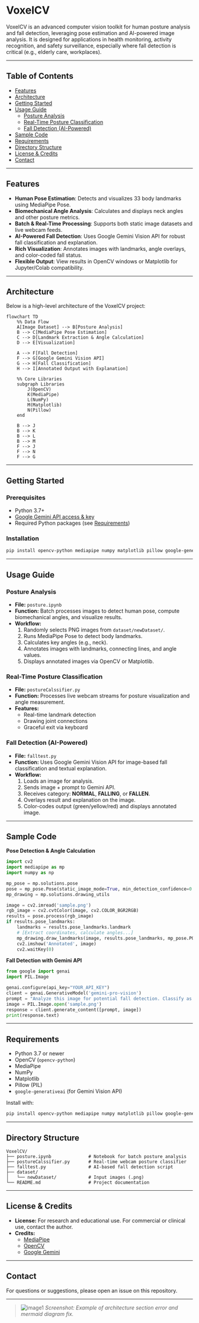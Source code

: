 # VoxelCV

VoxelCV is an advanced computer vision toolkit for human posture analysis and fall detection, leveraging pose estimation and AI-powered image analysis. It is designed for applications in health monitoring, activity recognition, and safety surveillance, especially where fall detection is critical (e.g., elderly care, workplaces).

---

## Table of Contents

- [Features](#features)
- [Architecture](#architecture)
- [Getting Started](#getting-started)
- [Usage Guide](#usage-guide)
  - [Posture Analysis](#posture-analysis)
  - [Real-Time Posture Classification](#real-time-posture-classification)
  - [Fall Detection (AI-Powered)](#fall-detection-ai-powered)
- [Sample Code](#sample-code)
- [Requirements](#requirements)
- [Directory Structure](#directory-structure)
- [License & Credits](#license--credits)
- [Contact](#contact)

---

## Features

- **Human Pose Estimation**: Detects and visualizes 33 body landmarks using MediaPipe Pose.
- **Biomechanical Angle Analysis**: Calculates and displays neck angles and other posture metrics.
- **Batch & Real-Time Processing**: Supports both static image datasets and live webcam feeds.
- **AI-Powered Fall Detection**: Uses Google Gemini Vision API for robust fall classification and explanation.
- **Rich Visualization**: Annotates images with landmarks, angle overlays, and color-coded fall status.
- **Flexible Output**: View results in OpenCV windows or Matplotlib for Jupyter/Colab compatibility.

---

## Architecture

Below is a high-level architecture of the VoxelCV project:

```mermaid
flowchart TD
    %% Data Flow
    A[Image Dataset] --> B[Posture Analysis]
    B --> C[MediaPipe Pose Estimation]
    C --> D[Landmark Extraction & Angle Calculation]
    D --> E[Visualization]

    A --> F[Fall Detection]
    F --> G[Google Gemini Vision API]
    G --> H[Fall Classification]
    H --> I[Annotated Output with Explanation]

    %% Core Libraries
    subgraph Libraries
        J(OpenCV)
        K(MediaPipe)
        L(NumPy)
        M(Matplotlib)
        N(Pillow)
    end

    B --> J
    B --> K
    B --> L
    B --> M
    F --> J
    F --> N
    F --> G
```

---

## Getting Started

### Prerequisites

- Python 3.7+
- [Google Gemini API access & key](https://ai.google.dev/gemini-api/)
- Required Python packages (see [Requirements](#requirements))

### Installation

```bash
pip install opencv-python mediapipe numpy matplotlib pillow google-generativeai
```

---

## Usage Guide

### Posture Analysis

- **File:** `posture.ipynb`
- **Function:** Batch processes images to detect human pose, compute biomechanical angles, and visualize results.
- **Workflow:**
  1. Randomly selects PNG images from `dataset/newDataset/`.
  2. Runs MediaPipe Pose to detect body landmarks.
  3. Calculates key angles (e.g., neck).
  4. Annotates images with landmarks, connecting lines, and angle values.
  5. Displays annotated images via OpenCV or Matplotlib.

### Real-Time Posture Classification

- **File:** `postureCalssifier.py`
- **Function:** Processes live webcam streams for posture visualization and angle measurement.
- **Features:** 
  - Real-time landmark detection
  - Drawing joint connections
  - Graceful exit via keyboard

### Fall Detection (AI-Powered)

- **File:** `falltest.py`
- **Function:** Uses Google Gemini Vision API for image-based fall classification and textual explanation.
- **Workflow:**
  1. Loads an image for analysis.
  2. Sends image + prompt to Gemini API.
  3. Receives category: **NORMAL**, **FALLING**, or **FALLEN**.
  4. Overlays result and explanation on the image.
  5. Color-codes output (green/yellow/red) and displays annotated image.

---

## Sample Code

**Pose Detection & Angle Calculation**
```python
import cv2
import mediapipe as mp
import numpy as np

mp_pose = mp.solutions.pose
pose = mp_pose.Pose(static_image_mode=True, min_detection_confidence=0.5)
mp_drawing = mp.solutions.drawing_utils

image = cv2.imread('sample.png')
rgb_image = cv2.cvtColor(image, cv2.COLOR_BGR2RGB)
results = pose.process(rgb_image)
if results.pose_landmarks:
    landmarks = results.pose_landmarks.landmark
    # [Extract coordinates, calculate angles...]
    mp_drawing.draw_landmarks(image, results.pose_landmarks, mp_pose.POSE_CONNECTIONS)
    cv2.imshow('Annotated', image)
    cv2.waitKey(0)
```

**Fall Detection with Gemini API**
```python
from google import genai
import PIL.Image

genai.configure(api_key="YOUR_API_KEY")
client = genai.GenerativeModel('gemini-pro-vision')
prompt = "Analyze this image for potential fall detection. Classify as NORMAL, FALLING, or FALLEN. Explain your reasoning."
image = PIL.Image.open('sample.png')
response = client.generate_content([prompt, image])
print(response.text)
```

---

## Requirements

- Python 3.7 or newer
- OpenCV (`opencv-python`)
- MediaPipe
- NumPy
- Matplotlib
- Pillow (PIL)
- `google-generativeai` (for Gemini Vision API)

Install with:
```bash
pip install opencv-python mediapipe numpy matplotlib pillow google-generativeai
```

---

## Directory Structure

```
VoxelCV/
├── posture.ipynb              # Notebook for batch posture analysis
├── postureCalssifier.py       # Real-time webcam posture classifier
├── falltest.py                # AI-based fall detection script
├── dataset/
│   └── newDataset/            # Input images (.png)
└── README.md                  # Project documentation
```

---

## License & Credits

- **License:** For research and educational use. For commercial or clinical use, contact the author.
- **Credits:**
  - [MediaPipe](https://mediapipe.dev/)
  - [OpenCV](https://opencv.org/)
  - [Google Gemini](https://ai.google.dev/gemini-api/)

---

## Contact

For questions or suggestions, please open an issue on this repository.

---

> ![image1](image1)
*Screenshot: Example of architecture section error and mermaid diagram fix.*
